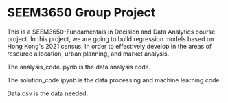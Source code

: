 # SEEM3650 Group Project
  This is a SEEM3650-Fundamentals in Decision and Data Analytics course project. In this project, we are going to build regression models based on Hong Kong's 2021 census. In order to effectively develop in the areas of resource allocation, urban planning, and market analysis.
  
  The analysis_code.ipynb is the data analysis code.
  
  The solution_code.ipynb is the data processing and machine learning code.

  Data.csv is the data needed.
